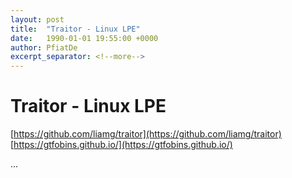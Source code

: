 ```yaml
---
layout: post
title:  "Traitor - Linux LPE"
date:   1990-01-01 19:55:00 +0000
author: PfiatDe
excerpt_separator: <!--more-->
---
```


# Traitor - Linux LPE
[https://github.com/liamg/traitor](https://github.com/liamg/traitor)
[https://gtfobins.github.io/](https://gtfobins.github.io/)

...
<!--more-->
